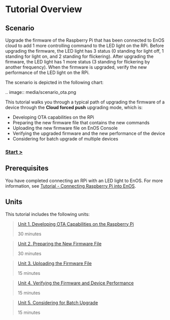 # Tutorial Overview

## Scenario

Upgrade the firmware of the Raspberry Pi that has been connected to EnOS cloud to add 1 more controlling command to the LED light on the RPi. Before upgrading the firmware, the LED light has 3 status (0 standing for light off, 1 standing for light on, and 2 standing for flickering). After upgrading the firmware, the LED light has 1 more status (3 standing for flickering by another frequency). When the firmware is upgraded, verify the new performance of the LED light on the RPi.

The scenario is depicted in the following chart:

.. image:: media/scenario_ota.png

This tutorial walks you through a typical path of upgrading the firmware of a device through the **Cloud forced push** upgrading mode, which is:

- Developing OTA capabilities on the RPi
- Preparing the new firmware file that contains the new commands
- Uploading the new firmware file on EnOS Console
- Verifying the upgraded firmware and the new performance of the device
- Considering for batch upgrade of multiple devices

### [Start >](developing_ota_capability)

## Prerequisites

You have completed connecting an RPi with an LED light to EnOS. For more information, see [Tutorial - Connecting Raspberry Pi into EnOS](/docs/device-connection/en/2.0.9/tutorial/connecting_device_rasberrypi/index.html).

## Units

This tutorial includes the following units:

> [Unit 1. Developing OTA Capabilities on the Raspberry Pi](developing_ota_capability)
>
> 30 minutes

> [Unit 2. Preparing the New Firmware File](preparing_firmware)
>
> 30 minutes

> [Unit 3. Uploading the Firmware File](uploading_firmware)
>
> 15 minutes

> [Unit 4. Verifying the Firmware and Device Performance](verifying_firmware)
>
> 15 minutes

> [Unit 5. Considering for Batch Upgrade](considering_batch_upgrade)
>
> 15 minutes
